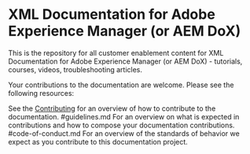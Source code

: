 # XML Documentation for Adobe Experience Manager (or AEM DoX)

This is the repository for all customer enablement content for XML Documentation for Adobe Experience Manager (or AEM DoX) - tutorials, courses, videos, troubleshooting articles.

Your contributions to the documentation are welcome. Please see the following resources:

See the [Contributing](contributing.md) for an overview of how to contribute to the documentation.
#guidelines.md For an overview on what is expected in contributions and how to compose your documentation contributions.
#code-of-conduct.md For an overview of the standards of behavior we expect as you contribute to this documentation project.
